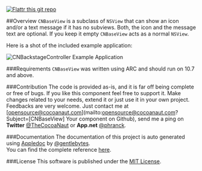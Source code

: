 [![Flattr this git repo](http://api.flattr.com/button/flattr-badge-large.png)](https://flattr.com/submit/auto?user_id=phranck&url=https://github.com/phranck/CNBaseView&title=CNBaseView&tags=github&category=software)


##Overview
`CNBaseView` is a subclass of `NSView` that can show an icon and/or a text message if it has no subviews. Both, the icon and the message text are optional. If you keep it empty `CNBaseView` acts as a normal `NSView`.

Here is a shot of the included example application:

![CNBackstageController Example Application](https://dl.dropbox.com/u/34133216/WebImages/Github/CNBaseView.png)


###Requirements
`CNBaseView` was written using ARC and should run on 10.7 and above.


###Contribution
The code is provided as-is, and it is far off being complete or free of bugs. If you like this component feel free to support it. Make changes related to your needs, extend it or just use it in your own project. Feedbacks are very welcome. Just contact me at [opensource@cocoanaut.com](mailto:opensource@cocoanaut.com?Subject=[CNBaseView] Your component on Github), send me a ping on **Twitter** [@TheCocoaNaut](http://twitter.com/TheCocoaNaut) or **App.net** [@phranck](https://alpha.app.net/phranck). 


###Documentation
The documentation of this project is auto generated using [Appledoc](http://gentlebytes.com/appledoc/) by [@gentlebytes](https://twitter.com/gentlebytes).<br />
You can find the complete reference [here](http://CNBaseView.cocoanaut.com/documentation/).


###License
This software is published under the [MIT License](http://cocoanaut.mit-license.org).